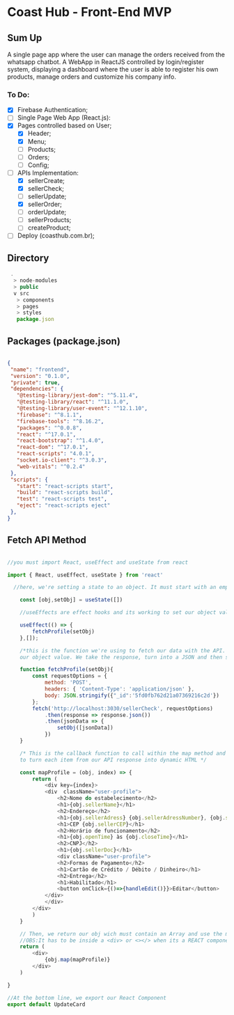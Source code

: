 # Coast Hub - Front-End MVP

## Sum Up

A single page app where the user can manage the orders received from the whatsapp chatbot. A WebApp in ReactJS controlled by login/register system, displaying a dashboard where the user is able to register his own products, manage orders and customize his company info. 

### To Do:

- [x] Firebase Authentication;  
- [ ] Single Page Web App (React.js):  
- [x] Pages controlled based on User; 
    - [x]  Header;  
    - [x]  Menu;  
    - [ ]  Products;  
    - [ ]  Orders;  
    - [ ]  Config;  
- [ ] APIs Implementation:  
    - [x] sellerCreate;  
    - [x] sellerCheck;  
    - [ ] sellerUpdate;  
    - [x] sellerOrder;  
    - [ ] orderUpdate;  
    - [ ] sellerProducts;  
    - [ ] createProduct;  
- [ ] Deploy (coasthub.com.br); 

## Directory

```js
 . 
  > node-modules
  > public
  v src
   > components
   > pages
   > styles
   package.json
 ```
 
 ## Packages (package.json)

 ```json

{
  "name": "frontend",
  "version": "0.1.0",
  "private": true,
  "dependencies": {
    "@testing-library/jest-dom": "^5.11.4",
    "@testing-library/react": "^11.1.0",
    "@testing-library/user-event": "^12.1.10",
    "firebase": "^8.1.1",
    "firebase-tools": "^8.16.2",
    "packages": "^0.0.8",
    "react": "^17.0.1",
    "react-bootstrap": "^1.4.0",
    "react-dom": "^17.0.1",
    "react-scripts": "4.0.1",
    "socket.io-client": "^3.0.3",
    "web-vitals": "^0.2.4"
  },
  "scripts": {
    "start": "react-scripts start",
    "build": "react-scripts build",
    "test": "react-scripts test",
    "eject": "react-scripts eject"
  },
}

```
## Fetch API Method

```js

//you must import React, useEffect and useState from react

import { React, useEffect, useState } from 'react'

  //here, we're setting a state to an object. It must start with an empty array

    const [obj,setObj] = useState([])

    //useEffects are effect hooks and its working to set our object value as soon as it appears on the screen

    useEffect(() => {
        fetchProfile(setObj)
    },[]);

    /*this is the function we're using to fetch our data with the API. it will receive a function from the useState method to set
    our object value. We take the response, turn into a JSON and then set the result into our object variable.*/

    function fetchProfile(setObj){
        const requestOptions = {
            method: 'POST',
            headers: { 'Content-Type': 'application/json' },
            body: JSON.stringify({"_id":'5fd0fb762d21a07369216c2d'})
        };
        fetch('http://localhost:3030/sellerCheck', requestOptions)
            .then(response => response.json())
            .then(jsonData => {
                setObj([jsonData])
            })
    }

    /* This is the callback function to call within the map method and its gonna be used 
    to turn each item from our API response into dynamic HTML */ 

    const mapProfile = (obj, index) => {
        return (
            <div key={index}>
            <div  className="user-profile">
                <h2>Nome do estabelecimento</h2>
                <h1>{obj.sellerName}</h1>
                <h2>Endereço</h2>
                <h1>{obj.sellerAdress} {obj.sellerAdressNumber}, {obj.sellerAdress2}</h1>
                <h1>CEP {obj.sellerCEP}</h1>
                <h2>Horário de funcionamento</h2>
                <h1>{obj.openTime} às {obj.closeTime}</h1>
                <h2>CNPJ</h2>
                <h1>{obj.sellerDoc}</h1>
                <div className="user-profile">
                <h2>Formas de Pagamento</h2>
                <h1>Cartão de Crédito / Débito / Dinheiro</h1>
                <h2>Entrega</h2>
                <h1>Habilitado</h1>
                <button onClick={()=>{handleEdit()}}>Editar</button>
            </div>
            </div> 
        </div>
        )
    }

    // Then, we return our obj wich must contain an Array and use the mapProfile 'function' within the map method.
    //OBS:It has to be inside a <div> or <></> when its a REACT component
    return (
        <div>
            {obj.map(mapProfile)}
        </div>
    )

}

//At the bottom line, we export our React Component
export default UpdateCard

```
